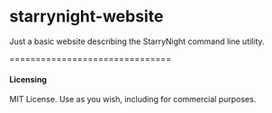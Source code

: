 starrynight-website
==============================

Just a basic website describing the StarryNight command line utility.  


===============================
#### Licensing

MIT License. Use as you wish, including for commercial purposes.
